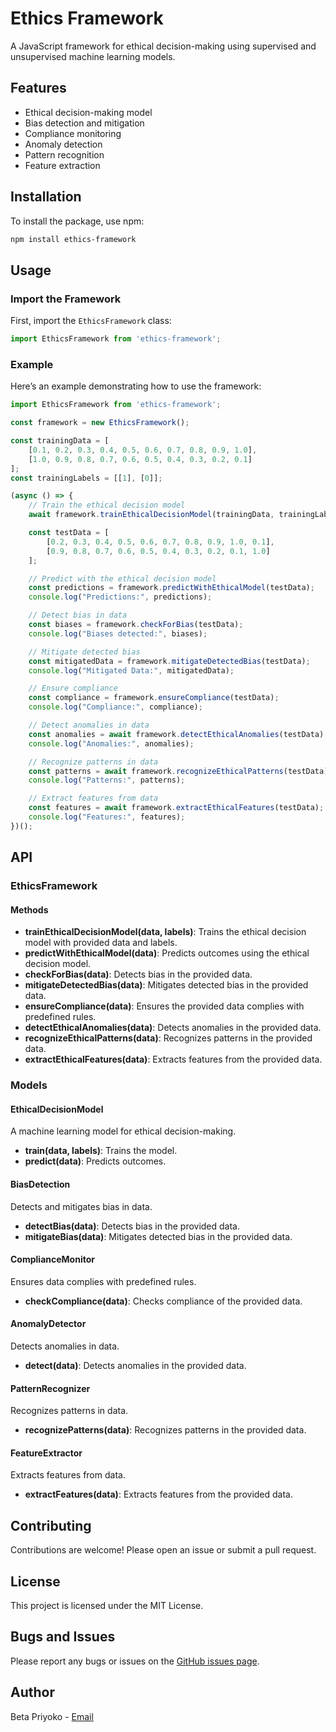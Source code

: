 # Ethics Framework

A JavaScript framework for ethical decision-making using supervised and unsupervised machine learning models.

## Features

- Ethical decision-making model
- Bias detection and mitigation
- Compliance monitoring
- Anomaly detection
- Pattern recognition
- Feature extraction

## Installation

To install the package, use npm:

```bash
npm install ethics-framework
```

## Usage

### Import the Framework

First, import the `EthicsFramework` class:

```javascript
import EthicsFramework from 'ethics-framework';
```

### Example

Here’s an example demonstrating how to use the framework:

```javascript
import EthicsFramework from 'ethics-framework';

const framework = new EthicsFramework();

const trainingData = [
    [0.1, 0.2, 0.3, 0.4, 0.5, 0.6, 0.7, 0.8, 0.9, 1.0],
    [1.0, 0.9, 0.8, 0.7, 0.6, 0.5, 0.4, 0.3, 0.2, 0.1]
];
const trainingLabels = [[1], [0]];

(async () => {
    // Train the ethical decision model
    await framework.trainEthicalDecisionModel(trainingData, trainingLabels);

    const testData = [
        [0.2, 0.3, 0.4, 0.5, 0.6, 0.7, 0.8, 0.9, 1.0, 0.1],
        [0.9, 0.8, 0.7, 0.6, 0.5, 0.4, 0.3, 0.2, 0.1, 1.0]
    ];

    // Predict with the ethical decision model
    const predictions = framework.predictWithEthicalModel(testData);
    console.log("Predictions:", predictions);

    // Detect bias in data
    const biases = framework.checkForBias(testData);
    console.log("Biases detected:", biases);

    // Mitigate detected bias
    const mitigatedData = framework.mitigateDetectedBias(testData);
    console.log("Mitigated Data:", mitigatedData);

    // Ensure compliance
    const compliance = framework.ensureCompliance(testData);
    console.log("Compliance:", compliance);

    // Detect anomalies in data
    const anomalies = await framework.detectEthicalAnomalies(testData);
    console.log("Anomalies:", anomalies);

    // Recognize patterns in data
    const patterns = await framework.recognizeEthicalPatterns(testData);
    console.log("Patterns:", patterns);

    // Extract features from data
    const features = await framework.extractEthicalFeatures(testData);
    console.log("Features:", features);
})();
```

## API

### EthicsFramework

#### Methods

- **trainEthicalDecisionModel(data, labels)**: Trains the ethical decision model with provided data and labels.
- **predictWithEthicalModel(data)**: Predicts outcomes using the ethical decision model.
- **checkForBias(data)**: Detects bias in the provided data.
- **mitigateDetectedBias(data)**: Mitigates detected bias in the provided data.
- **ensureCompliance(data)**: Ensures the provided data complies with predefined rules.
- **detectEthicalAnomalies(data)**: Detects anomalies in the provided data.
- **recognizeEthicalPatterns(data)**: Recognizes patterns in the provided data.
- **extractEthicalFeatures(data)**: Extracts features from the provided data.

### Models

#### EthicalDecisionModel

A machine learning model for ethical decision-making.

- **train(data, labels)**: Trains the model.
- **predict(data)**: Predicts outcomes.

#### BiasDetection

Detects and mitigates bias in data.

- **detectBias(data)**: Detects bias in the provided data.
- **mitigateBias(data)**: Mitigates detected bias in the provided data.

#### ComplianceMonitor

Ensures data complies with predefined rules.

- **checkCompliance(data)**: Checks compliance of the provided data.

#### AnomalyDetector

Detects anomalies in data.

- **detect(data)**: Detects anomalies in the provided data.

#### PatternRecognizer

Recognizes patterns in data.

- **recognizePatterns(data)**: Recognizes patterns in the provided data.

#### FeatureExtractor

Extracts features from data.

- **extractFeatures(data)**: Extracts features from the provided data.

## Contributing

Contributions are welcome! Please open an issue or submit a pull request.

## License

This project is licensed under the MIT License.

## Bugs and Issues

Please report any bugs or issues on the [GitHub issues page](https://github.com/ebetap/ethics-framework/issues).

## Author

Beta Priyoko - [Email](mailto:beta.priyoko@students.amikom.ac.id)
